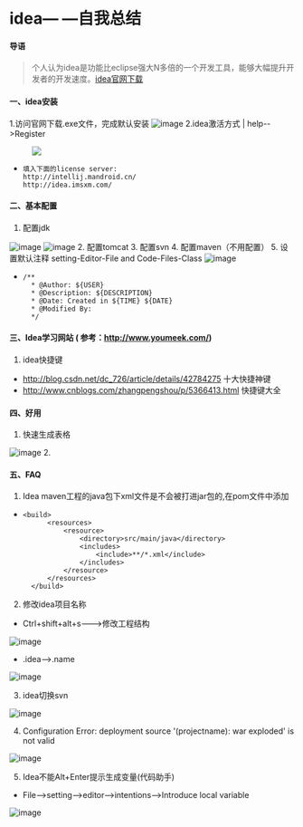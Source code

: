 # idea— —自我总结
#### 导语  
> 个人认为idea是功能比eclipse强大N多倍的一个开发工具，能够大幅提升开发者的开发速度。[idea官网下载](https://www.jetbrains.com/idea//)
#### 一、idea安装
1.访问官网下载.exe文件，完成默认安装
![image](https://github.com/chenjxJava/photos/blob/master/20171121144825.png?raw=true)
2.idea激活方式 | help-->Register 

<html>
<div style="margin-left:40px">
<img src="https://github.com/chenjxJava/photos/blob/master/20171121152329.png?raw=true"/>
</div>
</html>

-     填入下面的license server:
	  http://intellij.mandroid.cn/
      http://idea.imsxm.com/

#### 二、基本配置
1. 配置jdk

![image](https://github.com/chenjxJava/photos/blob/master/idea_jdk1.png?raw=true)
![image](https://github.com/chenjxJava/photos/blob/master/idea_jdk2.png?raw=true)
2. 配置tomcat
3. 配置svn
4. 配置maven（不用配置）
5. 设置默认注释 setting-Editor-File and Code-Files-Class
![image](https://github.com/chenjxJava/photos/blob/master/idea_comment.png?raw=true)
-     /** 
    	* @Author: ${USER}
    	* @Description: ${DESCRIPTION}
    	* @Date: Created in ${TIME} ${DATE}
    	* @Modified By:
    	*/
#### 三、Idea学习网站 ( 参考：http://www.youmeek.com/)
1. idea快捷键
* http://blog.csdn.net/dc_726/article/details/42784275 十大快捷神键
* http://www.cnblogs.com/zhangpengshou/p/5366413.html 快捷键大全


#### 四、好用
1. 快速生成表格

![image](https://github.com/chenjxJava/photos/blob/master/idea%E5%BF%AB%E9%80%9F%E7%94%9F%E6%88%90%E8%A1%A8%E6%A0%BC.gif?raw=true)
2. 

#### 五、FAQ
1. Idea maven工程的java包下xml文件是不会被打进jar包的,在pom文件中添加
-     <build>
    		<resources>
    			<resource>
    		    	<directory>src/main/java</directory>
    				<includes>
    					<include>**/*.xml</include>
    				</includes>
    			</resource>
    		</resources>
    	</build>

2. 修改idea项目名称

- Ctrl+shift+alt+s--->修改工程结构

![image](https://github.com/chenjxJava/photos/blob/master/idea_pro_modu_name.png?raw=true)
-  .idea-->.name
 
![image](https://github.com/chenjxJava/photos/blob/master/idea_project_name.png?raw=true)
 
3. idea切换svn

![image](https://github.com/chenjxJava/photos/blob/master/idea_svn_change.png?raw=true)
 
4. Configuration Error: deployment source '(projectname): war exploded' is not valid

![image](https://github.com/chenjxJava/photos/blob/master/idea_make_artifact.png?raw=true)
 
5. Idea不能Alt+Enter提示生成变量(代码助手)
- File-->setting-->editor-->intentions-->Introduce local variable

![image](https://github.com/chenjxJava/photos/blob/master/idea_code_intentions.png?raw=true)
 
















